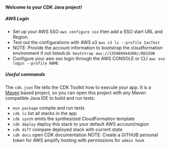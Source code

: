 #### Welcome to your CDK Java project!

##### AWS Login
- Set up your AWS SSO `aws configure sso` then add a SSO start URL and Region.
- Test out the configurations with AWS s3 `aws s3 ls --profile IacTest`
- NOTE: Provide the account information to bootstrap the cloudformation environment if not listed`cdk bootstrap aws://135980944300//REGION`
- Configure your aws sso login through the AWS CONSOLE or CLI `aws sso login --profile NAME`

##### Useful commands
The `cdk.json` file tells the CDK Toolkit how to execute your app.
It is a [Maven](https://maven.apache.org/) based project, so you can open this project with any Maven compatible Java IDE to build and run tests.

 * `mvn package`     compile and run tests
 * `cdk ls`          list all stacks in the app
 * `cdk synth`       emits the synthesized CloudFormation template
 * `cdk deploy`      deploy this stack to your default AWS account/region
 * `cdk diff`        compare deployed stack with current state
 * `cdk docs`        open CDK documentation
NOTE: Create a GITHUB personal token for AWS amplify hosting with permissions for `admin hook`